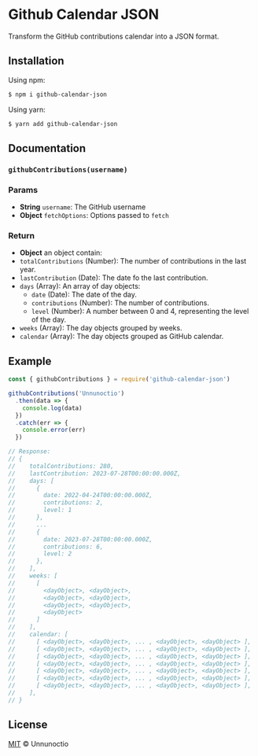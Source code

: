 # Github Calendar JSON
  Transform the GitHub contributions calendar into a JSON format.

## Installation 

  Using npm:
  ```bash
  $ npm i github-calendar-json
  ```
  Using yarn:
  ```bash
  $ yarn add github-calendar-json
  ```

## Documentation
  ### `githubContributions(username)`

  ### Params
  - **String** `username`: The GitHub username
  - **Object** `fetchOptions`: Options passed to `fetch`

  ### Return
  - **Object** an object contain:
  - `totalContributions` (Number): The number of contributions in the last year.
  - `lastContribution` (Date): The date fo the last contribution.
  - `days` (Array): An array of day objects:
    - `date` (Date): The date of the day.
    - `contributions` (Number): The number of contributions.
    - `level` (Number): A number between 0 and 4, representing the level of the day.
  - `weeks` (Array): The day objects grouped by weeks.
  - `calendar` (Array): The day objects grouped as GitHub calendar.

## Example
  ```js
  const { githubContributions } = require('github-calendar-json')

  githubContributions('Unnunoctio')
    .then(data => {
      console.log(data)
    })
    .catch(err => {
      console.error(err)
    })

  // Response:
  // {
  //    totalContributions: 280,
  //    lastContribution: 2023-07-28T00:00:00.000Z,
  //    days: [
  //      {
  //        date: 2022-04-24T00:00:00.000Z,
  //        contributions: 2,
  //        level: 1
  //      },
  //      ...
  //      {
  //        date: 2023-07-28T00:00:00.000Z,
  //        contributions: 6,
  //        level: 2
  //      },
  //    ],
  //    weeks: [
  //      [
  //        <dayObject>, <dayObject>,
  //        <dayObject>, <dayObject>,
  //        <dayObject>, <dayObject>,
  //        <dayObject>
  //      ]
  //    ],
  //    calendar: [
  //      [ <dayObject>, <dayObject>, ... , <dayObject>, <dayObject> ],
  //      [ <dayObject>, <dayObject>, ... , <dayObject>, <dayObject> ],
  //      [ <dayObject>, <dayObject>, ... , <dayObject>, <dayObject> ],
  //      [ <dayObject>, <dayObject>, ... , <dayObject>, <dayObject> ],
  //      [ <dayObject>, <dayObject>, ... , <dayObject>, <dayObject> ],
  //      [ <dayObject>, <dayObject>, ... , <dayObject>, <dayObject> ],
  //      [ <dayObject>, <dayObject>, ... , <dayObject>, <dayObject> ],
  //    ],
  // }
  ```

## License
[MIT][license] © Unnunoctio

[license]: /LICENSE